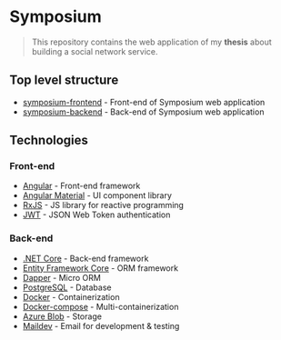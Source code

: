 # Symposium

> This repository contains the web application of my **thesis** about building a social network service.

## Top level structure

- [symposium-frontend](https://github.com/geokeloglou/symposium/tree/master/symposium-backend) - Front-end of Symposium web application
- [symposium-backend](https://github.com/geokeloglou/symposium/tree/master/symposium-backend) - Back-end of Symposium web application

## Technologies

### Front-end

- [Angular](https://angular.io/) - Front-end framework
- [Angular Material](https://material.angular.io/) - UI component library
- [RxJS](https://rxjs.dev/) - JS library for reactive programming
- [JWT](https://jwt.io/) - JSON Web Token authentication

### Back-end

- [.NET Core](https://dotnet.microsoft.com/download/dotnet/3.1) - Back-end framework
- [Entity Framework Core](https://docs.microsoft.com/en-us/ef/) - ORM framework
- [Dapper](https://dapper-tutorial.net/) - Micro ORM
- [PostgreSQL](https://www.postgresql.org/) - Database
- [Docker](https://www.docker.com/) - Containerization
- [Docker-compose](https://docs.docker.com/compose/) - Multi-containerization
- [Azure Blob](https://azure.microsoft.com/en-us/services/storage/blobs/) - Storage
- [Maildev](https://github.com/maildev/maildev) - Email for development & testing

